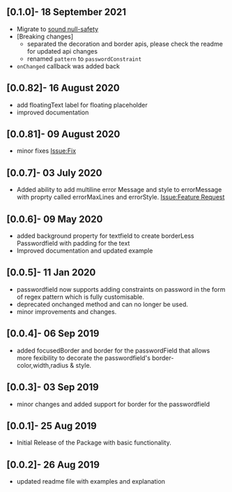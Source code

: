 ## [0.1.0]- 18 September 2021

* Migrate to [sound null-safety](https://dart.dev/null-safety)
* [Breaking changes] 
  - separated the decoration and border apis, please check the readme for updated api changes
  - renamed `pattern` to `passwordConstraint`
* `onChanged` callback was added back 


## [0.0.82]- 16 August 2020

* add floatingText label for floating placeholder
* improved documentation 

## [0.0.81]- 09 August 2020
* minor fixes [Issue:Fix](https://github.com/maheshmnj/passwordfield-flutter-package/issues/3)

## [0.0.7]- 03 July 2020
* Added ability to add multiline error Message and style to errorMessage with proprty called errorMaxLines and errorStyle. [Issue:Feature Request](https://github.com/maheshmnj/passwordfield-flutter-package/issues/2
) 

## [0.0.6]- 09 May 2020
* added background property for textfield to create borderLess Passwordfield with padding for the text
* Improved documentation and updated example

## [0.0.5]- 11 Jan 2020

* passwordfield now supports adding constraints on password in the form of regex pattern which is fully customisable. 
* deprecated onchanged method and can no longer be used.
* minor improvements and changes.

## [0.0.4]- 06 Sep 2019

* added focusedBorder and border for the passwordField that allows more fexibility to decorate the passwordfield's border- color,width,radius & style.

## [0.0.3]- 03 Sep 2019

* minor changes and added support for border for the passwordfield

## [0.0.1]- 25 Aug 2019

* Initial Release of the Package with basic functionality.

## [0.0.2]- 26 Aug 2019

* updated readme file with examples and explanation

